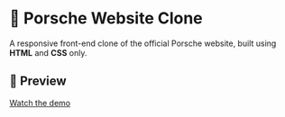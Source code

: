 # 🚗 Porsche Website Clone

A responsive front-end clone of the official Porsche website, built using **HTML** and **CSS** only. 

## 📸 Preview

[Watch the demo](Porsche_ScreenRecording.mp4)
